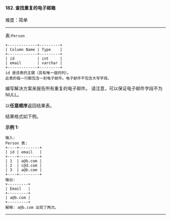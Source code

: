 #### 182. 查找重复的电子邮箱

难度：简单

---

表:`Person`

```
+-------------+---------+
| Column Name | Type    |
+-------------+---------+
| id          | int     |
| email       | varchar |
+-------------+---------+
id 是该表的主键（具有唯一值的列）。
此表的每一行都包含一封电子邮件。电子邮件不包含大写字母。
```

编写解决方案来报告所有重复的电子邮件。 请注意，可以保证电子邮件字段不为 NULL。

以**任意顺序**返回结果表。

结果格式如下例。

**示例 1:**

```
输入: 
Person 表:
+----+---------+
| id | email   |
+----+---------+
| 1  | a@b.com |
| 2  | c@d.com |
| 3  | a@b.com |
+----+---------+
输出: 
+---------+
| Email   |
+---------+
| a@b.com |
+---------+
解释: a@b.com 出现了两次。
```

---

```MySQL
```